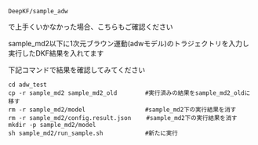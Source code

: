 ```
DeepKF/sample_adw
```
で上手くいかなかった場合、こちらもご確認ください  
  
sample_md2以下に1次元ブラウン運動(adwモデル)のトラジェクトリを入力し実行したDKF結果を入れてます
  
下記コマンドで結果を確認してみてください  

```
cd adw_test
cp -r sample_md2 sample_md2_old        #実行済みの結果をsample_md2_oldに移す
rm -r sample_md2/model                 #sample_md2下の実行結果を消す
rm -r sample_md2/config.result.json　　 #sample_md2下の実行結果を消す
mkdir -p sample_md2/model  
sh sample_md2/run_sample.sh            #新たに実行
```
